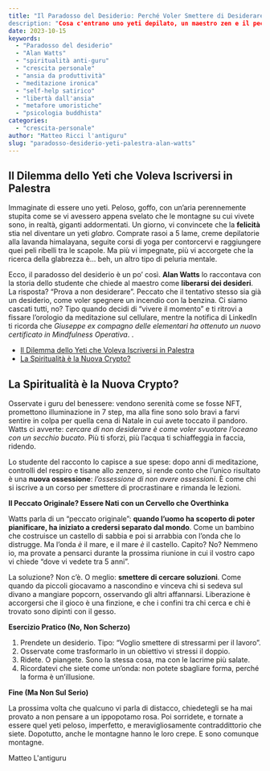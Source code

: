 ```yaml
---
title: "Il Paradosso del Desiderio: Perché Voler Smettere di Desiderare è Come Essere uno Yeti in Palestra
description: "Cosa c'entrano uno yeti depilato, un maestro zen e il peccato originale dell'ansia? Un viaggio irriverente nel paradosso del desiderio di Alan Watts, tra metafore assurde e satira sulla spiritualità moderna. Per chi è stanco del solito self-help."
date: 2023-10-15
keywords:
  - "Paradosso del desiderio"
  - "Alan Watts"
  - "spiritualità anti-guru"
  - "crescita personale"
  - "ansia da produttività"
  - "meditazione ironica"
  - "self-help satirico"
  - "libertà dall'ansia"
  - "metafore umoristiche"
  - "psicologia buddhista"
categories:
  - "crescita-personale"
author: "Matteo Ricci l'antiguru"
slug: "paradosso-desiderio-yeti-palestra-alan-watts"
---
```


## Il Dilemma dello Yeti che Voleva Iscriversi in Palestra  

Immaginate di essere uno yeti. Peloso, goffo, con un’aria perennemente stupita come se vi avessero appena svelato che le montagne su cui vivete sono, in realtà, giganti addormentati. Un giorno, vi convincete che la **felicità** stia nel diventare un yeti *glabro*. Comprate rasoi a 5 lame, creme depilatorie alla lavanda himalayana, seguite corsi di yoga per contorcervi e raggiungere quei peli ribelli tra le scapole. Ma più vi impegnate, più vi accorgete che la ricerca della glabrezza è… beh, un altro tipo di peluria mentale.  

Ecco, il paradosso del desiderio è un po’ così. **Alan Watts** lo raccontava con la storia dello studente che chiede al maestro come **liberarsi dei desideri**. La risposta? “Prova a non desiderare”. Peccato che il tentativo stesso sia già un desiderio, come voler spegnere un incendio con la benzina. Ci siamo cascati tutti, no? Tipo quando decidi di “vivere il momento” e ti ritrovi a fissare l’orologio da meditazione sul cellulare, mentre la notifica di LinkedIn ti ricorda che *Giuseppe ex compagno delle elementari ha ottenuto un nuovo certificato in Mindfulness Operativa*.  .

- [Il Dilemma dello Yeti che Voleva Iscriversi in Palestra](#il-dilemma-dello-yeti-che-voleva-iscriversi-in-palestra)
- [La Spiritualità è la Nuova Crypto?](#la-spiritualità-è-la-nuova-crypto)


## La Spiritualità è la Nuova Crypto?  

Osservate i guru del benessere: vendono serenità come se fosse NFT, promettono illuminazione in 7 step, ma alla fine sono solo bravi a farvi sentire in colpa per quella cena di Natale in cui avete toccato il pandoro. Watts ci avverte: *cercare di non desiderare è come voler svuotare l’oceano con un secchio bucato*. Più ti sforzi, più l’acqua ti schiaffeggia in faccia, ridendo.  

Lo studente del racconto lo capisce a sue spese: dopo anni di meditazione, controlli del respiro e tisane allo zenzero, si rende conto che l’unico risultato è una **nuova ossessione**: *l’ossessione di non avere ossessioni*. È come chi si iscrive a un corso per smettere di procrastinare e rimanda le lezioni.  

**Il Peccato Originale? Essere Nati con un Cervello che Overthinka**  

Watts parla di un “peccato originale”: **quando l’uomo ha scoperto di poter pianificare, ha iniziato a credersi separato dal mondo**. Come un bambino che costruisce un castello di sabbia e poi si arrabbia con l’onda che lo distrugge. Ma l’onda *è* il mare, e il mare *è* il castello. Capito? No? Nemmeno io, ma provate a pensarci durante la prossima riunione in cui il vostro capo vi chiede “dove vi vedete tra 5 anni”.  

La soluzione? Non c’è. O meglio: **smettere di cercare soluzioni**. Come quando da piccoli giocavamo a nascondino e vinceva chi si sedeva sul divano a mangiare popcorn, osservando gli altri affannarsi. Liberazione è accorgersi che il gioco è una finzione, e che i confini tra chi cerca e chi è trovato sono dipinti con il gesso.  

**Esercizio Pratico (No, Non Scherzo)**  

1. Prendete un desiderio. Tipo: “Voglio smettere di stressarmi per il lavoro”.  
2. Osservate come trasformarlo in un obiettivo vi stressi il doppio.  
3. Ridete. O piangete. Sono la stessa cosa, ma con le lacrime più salate.  
4. Ricordatevi che siete come un’onda: non potete sbagliare forma, perché la forma è un’illusione.  

**Fine (Ma Non Sul Serio)**  

La prossima volta che qualcuno vi parla di distacco, chiedetegli se ha mai provato a non pensare a un ippopotamo rosa. Poi sorridete, e tornate a essere quel yeti peloso, imperfetto, e meravigliosamente contraddittorio che siete. Dopotutto, anche le montagne hanno le loro crepe. E sono comunque montagne.

Matteo L'antiguru